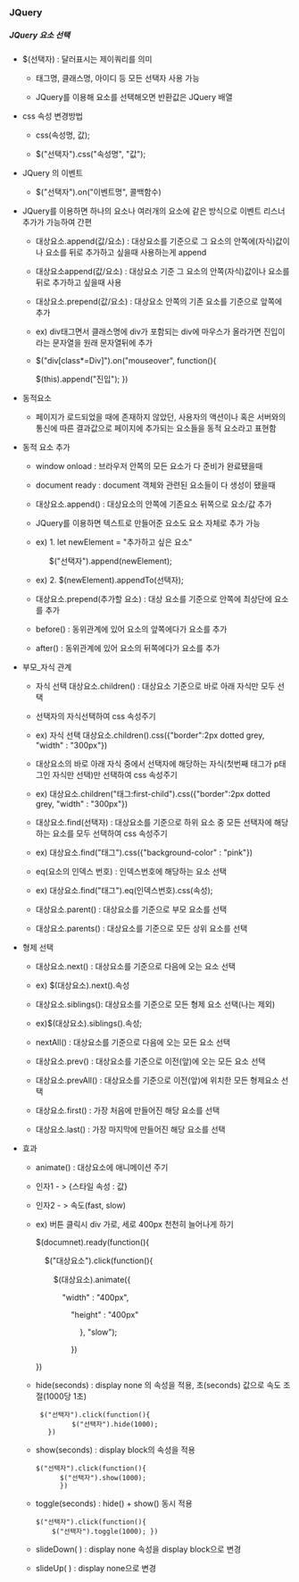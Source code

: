 ### JQuery

##### JQuery 요소 선택

* $(선택자) : 달러표시는 제이쿼리를 의미
  
  * 태그명, 클래스명, 아이디 등 모든 선택자 사용 가능
  
  * JQuery를 이용해 요소를 선택해오면 반환값은 JQuery 배열

* css 속성 변경방법
  
  * css(속성명, 값);
  
  * $("선택자").css("속성명", "값");

* JQuery 의 이벤트
  
  * $("선택자").on("이벤트명", 콜백함수)

* JQuery를 이용하면 하나의 요소나 여러개의 요소에 같은 방식으로 이벤트 리스너 추가가 가능하여 간편
  
  * 대상요소.append(값/요소) : 대상요소를 기준으로 그 요소의 안쪽에(자식)값이나 요소를 뒤로 추가하고 싶을때 사용하는게 append
  
  * 대상요소append(값/요소) : 대상요소 기준 그 요소의 안쪽(자식)값이나 요소를 뒤로 추가하고 싶을때 사용
  
  * 대상요소.prepend(값/요소) : 대상요소 안쪽의 기존 요소를 기준으로 앞쪽에 추가
  
  * ex) div태그면서 클래스명에 div가 포함되는 div에 마우스가 올라가면 진입이라는 문자열을 원래 문자열뒤에 추가
  
  * $("div[class*=Div]").on("mouseover", function(){
    
    $(this).append("진입"); })

* 동적요소
  
  * 페이지가 로드되었을 때에 존재하지 않았던, 사용자의 액션이나 혹은 서버와의 통신에 따른 결과값으로 페이지에 추가되는 요소들을 동적 요소라고 표현함

* 동적 요소 추가
  
  * window onload : 브라우저 안쪽의 모든 요소가 다 준비가 완료됐을때
  
  * document ready : document 객체와 관련된 요소들이 다 생성이 됐을때
  
  * 대상요소.append() : 대상요소의 안쪽에 기존요소 뒤쪽으로 요소/값 추가
  
  * JQuery를 이용하면 텍스트로 만들어준 요소도 요소 자체로 추가 가능
  
  * ex) 1. let newElement = "추가하고 싶은 요소"
    
          $("선택자").append(newElement);
  
  * ex) 2. $(newElement).appendTo(선택자);
  
  * 대상요소.prepend(추가할 요소) : 대상 요소를 기준으로 안쪽에 최상단에 요소를 추가
  
  * before() : 동위관계에 있어 요소의 앞쪽에다가 요소를 추가
  
  * after() : 동위관계에 있어 요소의 뒤쪽에다가 요소를 추가

* 부모_자식 관계
  
  * 자식 선택 대상요소.children() : 대상요소 기준으로 바로 아래 자식만 모두 선택
  
  * 선택자의 자식선택하여 css 속성주기
  
  * ex) 자식 선택 대상요소.children().css({"border":2px dotted grey, "width" : "300px"})
  
  * 대상요소의 바로 아래 자식 중에서 선택자에 해당하는 자식(첫번째 태그가 p태그인 자식만 선택)만 선택하여 css 속성주기
  
  * ex) 대상요소.children("태그:first-child").css({"border":2px dotted grey, "width" : "300px"})
  
  * 대상요소.find(선택자) : 대상요소를 기준으로 하위 요소 중 모든 선택자에 해당하는 요소를 모두 선택하여 css 속성주기
  
  * ex) 대상요소.find("태그").css({"background-color" : "pink"})
  
  * eq(요소의 인덱스 번호) : 인덱스번호에 해당하는 요소 선택
  
  * ex) 대상요소.find("태그").eq(인덱스번호).css(속성);
  
  * 대상요소.parent() : 대상요소를 기준으로 부모 요소를 선택
  
  * 대상요소.parents() : 대상요소를 기준으로 모든 상위 요소를 선택

* 형제 선택
  
  * 대상요소.next() : 대상요소를 기준으로 다음에 오는 요소 선택
  
  * ex) $(대상요소).next().속성
  
  * 대상요소.siblings(): 대상요소를 기준으로 모든 형제 요소 선택(나는 제외)
  
  * ex)$(대상요소).siblings().속성;
  
  * nextAll() : 대상요소를 기준으로 다음에 오는 모든 요소 선택
  
  * 대상요소.prev() : 대상요소를 기준으로 이전(앞)에 오는 모든 요소 선택
  
  * 대상요소.prevAll() : 대상요소를 기준으로 이전(앞)에 위치한 모든 형제요소 선택
  
  * 대상요소.first() : 가장 처음에 만들어진 해당 요소를 선택
  
  * 대상요소.last() : 가장 마지막에 만들어진 해당 요소를 선택

* 효과
  
  * animate() : 대상요소에 애니메이션 주기
  
  * 인자1 - > {스타일 속성 : 값}
  
  * 인자2 - > 속도(fast, slow)
  
  * ex) 버튼 클릭시 div 가로, 세로 400px 천천히 늘어나게 하기
    
      $(documnet).ready(function(){
    
          $("대상요소").click(function(){
    
              $(대상요소).animate({
    
                  "width" : "400px",
    
                      "height" : "400px"
    
                          }, "slow");
    
                      })
    
      })
  
  * hide(seconds) : display none 의 속성을 적용, 초(seconds) 값으로 속도 조절(1000당 1초)
    
         $("선택자").click(function(){
                 $("선택자").hide(1000);
           })
  
  * show(seconds) : display block의 속성을 적용
    
        $("선택자").click(function(){          
              $("선택자").show(1000);
              })
  
  * toggle(seconds) : hide() + show() 동시 적용
    
        $("선택자").click(function(){ 
            $("선택자").toggle(1000); })
  
  * slideDown( ) : display none 속성을 display block으로 변경
  
  * slideUp( ) : display none으로 변경
